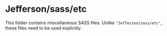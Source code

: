 # Jefferson/sass/etc

This folder contains miscellaneous SASS files. Unlike `"Jefferson/sass/etc"`, these files
need to be used explicitly.
